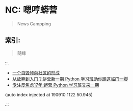 # NC: 嗯哼蟒营
> News Campping

## 索引:
> 随缘

::.
- [ 一个自毁倾向社区的形成](190711-NC101-self-destruction.md)
- [ 从放弃到入门？蟒营新一期 Python 学习班助你踢这临门一脚](190902-3py-what-is-camp.md)
- [ 专注反焦虑17年:蟒营 Python 学习班又来一期](190905-3py-just101camp.md)

(auto index injected at 190910 1122 50.945) 

.::


